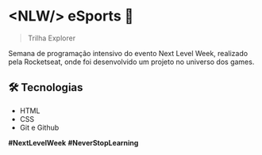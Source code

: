 # **&lt;NLW&#47;&gt; eSports** 🚀 

>  Trilha Explorer

Semana de programação intensivo do evento Next Level Week, realizado pela Rocketseat, onde foi desenvolvido um projeto no universo dos games.

## &#128736; Tecnologias 
- HTML
- CSS
- Git e Github


**&#35;NextLevelWeek** **&#35;NeverStopLearning**
